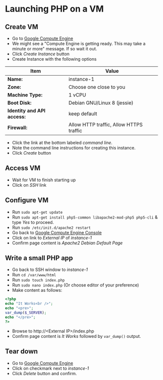 # Launching PHP on a VM

## Create VM
* Go to [Google Compute Engine](https://cloud.google.com/console/compute)
* We might see a "Compute Engine is getting ready. This may take a minute or 
more" message. If so wait it out.
* Click *Create Instance* button
* Create Instance with the following options


| Item        | Value        | 
| ------------- |-------------| 
| **Name:**         | instance-1    | 
| **Zone:**         | Choose one close to you    | 
| **Machine Type:**         | 1 vCPU    | 
| **Boot Disk:**         | Debian GNU/Linux 8 (jessie)    | 
| **Identity and API access:**         | keep default    |  
| **Firewall:**         | Allow HTTP traffic, Allow HTTPS traffic     | 

* Click the link at the bottom labeled *command line*.
* Note the command line instructions for creating this instance. 
* Click *Create* button  

## Access VM
* Wait for VM to finish starting up
* Click on *SSH* link


## Configure VM
* Run `sudo apt-get update`
* Run `sudo apt-get install php5-common libapache2-mod-php5 php5-cli` & type *Yes* to proceed. 
* Run `sudo /etc/init.d/apache2 restart`
* Go back to [Google Compute Engine Console](https://cloud.google.com/console/compute)
* Click on link to *External IP* of *instance-1*
* Confirm page content is *Apache2 Debian Default Page*

## Write a small PHP app
* Go back to SSH window to *instance-1*
* Run `cd /var/www/html`
* Run `sudo touch index.php`
* Run `sudo nano index.php` (Or choose editor of your preference)
* Make content as follows: 

~~~~php
<?php
echo "It Works<br />";
echo "<pre>";
var_dump($_SERVER);
echo "</pre>";
?>
~~~~

* Browse to http://&lt;External IP&gt;/index.php
* Confirm page content is *It Works* followed by `var_dump()` output. 

## Tear down
* Go to [Google Compute Engine](https://cloud.google.com/console/compute)
* Click on checkmark next to *instance-1* 
* Click *Delete* button and confirm.

